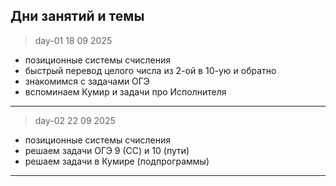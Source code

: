 ## Дни занятий и темы  

> day-01 18 09 2025  

- позиционные системы счисления  
- быстрый перевод целого числа из 2-ой в 10-ую и обратно  
- знакомимся с задачами ОГЭ  
- вспоминаем Кумир и задачи про Исполнителя  

---  

> day-02 22 09 2025  

- позиционные системы счисления  
- решаем задачи ОГЭ 9 (СС) и 10 (пути)  
- решаем задачи в Кумире (подпрограммы)  

---  
